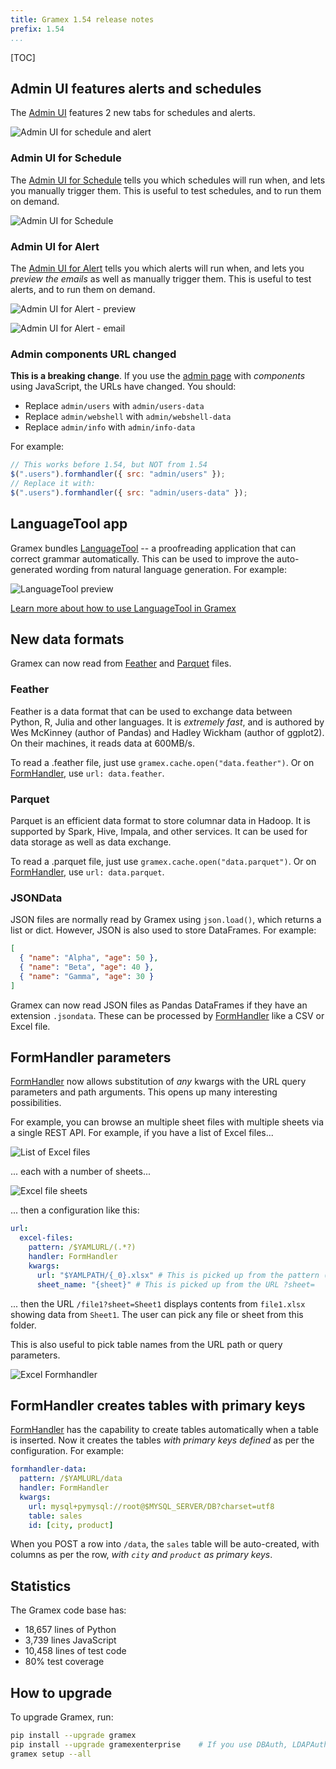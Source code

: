 ```yaml
---
title: Gramex 1.54 release notes
prefix: 1.54
...
```


[TOC]

## Admin UI features alerts and schedules

The [Admin UI](../../admin/admin/) features 2 new tabs for schedules and alerts.

![Admin UI for schedule and alert](admin-ui.png)

### Admin UI for Schedule

The [Admin UI for Schedule](../../admin/admin/schedule) tells you which
schedules will run when, and lets you manually trigger them. This is useful to
test schedules, and to run them on demand.

![Admin UI for Schedule](admin-schedule.gif)

### Admin UI for Alert

The [Admin UI for Alert](../../admin/admin/schedule) tells you which alerts will
run when, and lets you _preview the emails_ as well as manually trigger them.
This is useful to test alerts, and to run them on demand.

![Admin UI for Alert - preview](admin-alert-preview.gif)

![Admin UI for Alert - email](admin-alert-mail.gif)

### Admin components URL changed

**This is a breaking change**. If you use the [admin page](../../admin/) with
_components_ using JavaScript, the URLs have changed. You should:

- Replace `admin/users` with `admin/users-data`
- Replace `admin/webshell` with `admin/webshell-data`
- Replace `admin/info` with `admin/info-data`

For example:

```js
// This works before 1.54, but NOT from 1.54
$(".users").formhandler({ src: "admin/users" });
// Replace it with:
$(".users").formhandler({ src: "admin/users-data" });
```

## LanguageTool app

Gramex bundles [LanguageTool](../../languagetool/) -- a proofreading application
that can correct grammar automatically. This can be used to improve the auto-
generated wording from natural language generation. For example:

![LanguageTool preview](languagetool.gif)

[Learn more about how to use LanguageTool in Gramex](../../languagetool/)

## New data formats

Gramex can now read from [Feather](https://blog.rstudio.com/2016/03/29/feather/)
and [Parquet](https://parquet.apache.org/) files.

### Feather

Feather is a data format that can be used to exchange data between Python, R,
Julia and other languages. It is _extremely fast_, and is authored by
Wes McKinney (author of Pandas) and Hadley Wickham (author of ggplot2). On their
machines, it reads data at 600MB/s.

To read a .feather file, just use `gramex.cache.open("data.feather")`. Or on
[FormHandler](../../formhandler/), use `url: data.feather`.

### Parquet

Parquet is an efficient data format to store columnar data in Hadoop. It is
supported by Spark, Hive, Impala, and other services. It can be used for
data storage as well as data exchange.

To read a .parquet file, just use `gramex.cache.open("data.parquet")`. Or on
[FormHandler](../../formhandler/), use `url: data.parquet`.

### JSONData

JSON files are normally read by Gramex using `json.load()`, which returns a
list or dict. However, JSON is also used to store DataFrames. For example:

```json
[
  { "name": "Alpha", "age": 50 },
  { "name": "Beta", "age": 40 },
  { "name": "Gamma", "age": 30 }
]
```

Gramex can now read JSON files as Pandas DataFrames if they have an extension
`.jsondata`. These can be processed by [FormHandler](../../formhandler/) like
a CSV or Excel file.

## FormHandler parameters

[FormHandler](../../formhandler/) now allows substitution of _any_ kwargs with
the URL query parameters and path arguments. This opens up many interesting
possibilities.

For example, you can browse an multiple sheet files with multiple sheets
via a single REST API. For example, if you have a list of Excel files...

![List of Excel files](excel-file-list.png)

... each with a number of sheets...

![Excel file sheets](excel-sheet.png)

... then a configuration like this:

```yaml
url:
  excel-files:
    pattern: /$YAMLURL/(.*?)
    handler: FormHandler
    kwargs:
      url: "$YAMLPATH/{_0}.xlsx" # This is picked up from the pattern (.*?)
      sheet_name: "{sheet}" # This is picked up from the URL ?sheet=
```

... then the URL `/file1?sheet=Sheet1` displays contents from `file1.xlsx`
showing data from `Sheet1`. The user can pick any file or sheet from this
folder.

This is also useful to pick table names from the URL path or query parameters.

![Excel Formhandler](excel-formhandler.png)

## FormHandler creates tables with primary keys

[FormHandler](../../formhandler/) has the capability to create tables
automatically when a table is inserted. Now it creates the tables _with primary
keys defined_ as per the configuration. For example:

```yaml
formhandler-data:
  pattern: /$YAMLURL/data
  handler: FormHandler
  kwargs:
    url: mysql+pymysql://root@$MYSQL_SERVER/DB?charset=utf8
    table: sales
    id: [city, product]
```

When you POST a row into `/data`, the `sales` table will be auto-created, with
columns as per the row, _with `city` and `product` as primary keys_.

## Statistics

The Gramex code base has:

- 18,657 lines of Python
- 3,739 lines JavaScript
- 10,458 lines of test code
- 80% test coverage

## How to upgrade

To upgrade Gramex, run:

```bash
pip install --upgrade gramex
pip install --upgrade gramexenterprise    # If you use DBAuth, LDAPAuth, etc.
gramex setup --all
```
